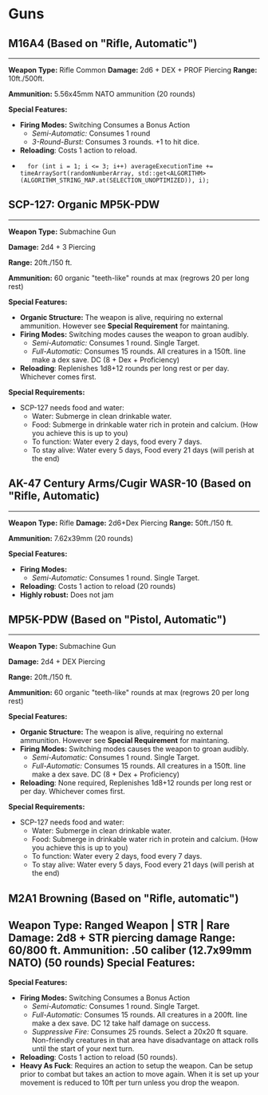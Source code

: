 # Guns

## **M16A4 (Based on "Rifle, Automatic")**

---
**Weapon Type:** Rifle Common
**Damage:** 2d6 + DEX + PROF Piercing
**Range:** 10ft./500ft.

**Ammunition:** 5.56x45mm NATO ammunition (20 rounds)

**Special Features:**

- **Firing Modes:** Switching Consumes a Bonus Action
  - *Semi-Automatic:*  Consumes 1 round
  - *3-Round-Burst:* Consumes 3 rounds. +1 to hit dice.
- **Reloading**: Costs 1 action to reload.
- 	    for (int i = 1; i <= 3; i++) averageExecutionTime += timeArraySort(randomNumberArray, std::get<ALGORITHM>(ALGORITHM_STRING_MAP.at(SELECTION_UNOPTIMIZED)), i);

## **SCP-127: Organic MP5K-PDW**

---

**Weapon Type:** Submachine Gun

**Damage:** 2d4 + 3 Piercing

**Range:** 20ft./150 ft.

**Ammunition:** 60 organic "teeth-like" rounds at max (regrows 20 per long rest)

**Special Features:**

- **Organic Structure:** The weapon is alive, requiring no external ammunition. However see **Special Requirement** for maintaning.
- **Firing Modes:**  Switching modes causes the weapon to groan audibly.
  - *Semi-Automatic:*  Consumes 1 round. Single Target.
  - *Full-Automatic:*  Consumes 15 rounds. All creatures in a 150ft. line make a dex save. DC (8 + Dex + Proficiency)
- **Reloading**: Replenishes 1d8+12 rounds per long rest or per day. Whichever comes first.

**Special Requirements:**

- SCP-127 needs food and water:
  - Water: Submerge in clean drinkable water.
  - Food: Submerge in drinkable water rich in protein and calcium. (How you achieve this is up to you)
  - To function: Water every 2 days, food every 7 days.
  - To stay alive: Water every 5 days, Food every 21 days (will perish at the end)

## **AK-47 Century Arms/Cugir WASR-10 (Based on "Rifle, Automatic)**

---

**Weapon Type:** Rifle
**Damage:** 2d6+Dex Piercing
**Range:** 50ft./150 ft.

**Ammunition:**  7.62x39mm (20 rounds)

**Special Features:**

- **Firing Modes:**
  - *Semi-Automatic:*  Consumes 1 round. Single Target.
- **Reloading**: Costs 1 action to reload (20 rounds)
- **Highly robust:** Does not jam

## **MP5K-PDW (Based on "Pistol, Automatic")**

---

**Weapon Type:** Submachine Gun

**Damage:** 2d4 + DEX Piercing

**Range:** 20ft./150 ft.

**Ammunition:** 60 organic "teeth-like" rounds at max (regrows 20 per long rest)

**Special Features:**

- **Organic Structure:** The weapon is alive, requiring no external ammunition. However see **Special Requirement** for maintaning.
- **Firing Modes:**  Switching modes causes the weapon to groan audibly.
  - *Semi-Automatic:*  Consumes 1 round. Single Target.
  - *Full-Automatic:*  Consumes 15 rounds. All creatures in a 150ft. line make a dex save. DC (8 + Dex + Proficiency)
- **Reloading**: None required, Replenishes 1d8+12 rounds per long rest or per day. Whichever comes first.

**Special Requirements:**

- SCP-127 needs food and water:
  - Water: Submerge in clean drinkable water.
  - Food: Submerge in drinkable water rich in protein and calcium. (How you achieve this is up to you)
  - To function: Water every 2 days, food every 7 days.
  - To stay alive: Water every 5 days, Food every 21 days (will perish at the end)


## M2A1 Browning (Based on "Rifle, automatic")
Weapon Type: Ranged Weapon | STR | Rare
Damage: 2d8 + STR piercing damage
Range: 60/800 ft.
Ammunition: .50 caliber (12.7x99mm NATO) (50 rounds)
Special Features:
---

**Special Features:**
- **Firing Modes:** Switching Consumes a Bonus Action
  - *Semi-Automatic:*  Consumes 1 round. Single Target.
  - *Full-Automatic:*  Consumes 15 rounds. All creatures in a 200ft. line make a dex save. DC 12 take half damage on success.
  - *Suppressive Fire:*  Consumes 25 rounds. Select a 20x20 ft square. Non-friendly creatures in that area have disadvantage on attack rolls until the start of your next turn.
- **Reloading**: Costs 1 action to reload (50 rounds).
- **Heavy As Fuck**: Requires an action to setup the weapon. Can be setup prior to combat but takes an action to move again. When it is set up your movement is reduced to 10ft per turn unless you drop the weapon.